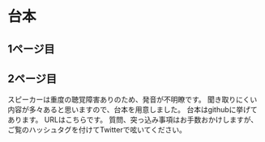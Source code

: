 # 台本

## 1ページ目

## 2ページ目
スピーカーは重度の聴覚障害ありのため、発音が不明瞭です。
聞き取りにくい内容が多々あると思いますので、台本を用意しました。
台本はgithubに挙げてあります。
URLはこちらです。
質問、突っ込み事項はお手数おかけしますが、ご覧のハッシュタグを付けてTwitterで呟いてください。
